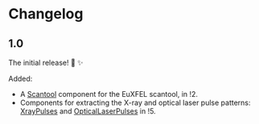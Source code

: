 <!-- Let's try to follow the naming guidelines here: https://keepachangelog.com/en/1.0.0/#how -->

# Changelog

## 1.0
The initial release! :tada: :sparkles:

Added:

- A [Scantool](components.md#extra.components.Scantool) component for the EuXFEL scantool, in !2.
- Components for extracting the X-ray and optical laser pulse patterns:
  [XrayPulses](components.md#extra.components.XrayPulses) and
  [OpticalLaserPulses](components.md#extra.components.OpticalLaserPulses) in !5.

